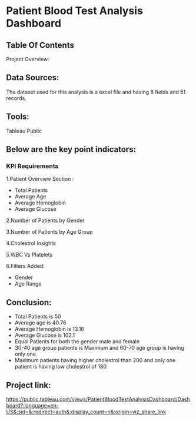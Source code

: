 # Patient Blood Test Analysis Dashboard

## Table Of Contents
Project Overview: 

## Data Sources:
The dataset used for this analysis is a excel file and having 8 fields and 51 records.

## Tools:
Tableau Public

## Below are the key point indicators:
### KPI Requirements
1.Patient Overview Section : 
- Total Patients
- Average Age
- Average Hemoglobin
- Average Glucose

2.Number of Patients by Gender

3.Number of Patients by Age Group

4.Cholestrol Insights

5.WBC Vs Platelets

6.Filters Added:
- Gender
- Age Range

## Conclusion:
- Total Patients is 50
- Average age is 40.76
- Average Hemoglobin is 13.16
- Average Glucose is 102.1
- Equal Patients for both the gender male and female
- 30-40 age group patients is Maximum and 60-70 age group is having only one
- Maximum patients having higher cholestrol than 200 and only one patient is having low cholestrol of 180

## Project link:
https://public.tableau.com/views/PatientBloodTestAnalysisDashboard/Dashboard?:language=en-US&:sid=&:redirect=auth&:display_count=n&:origin=viz_share_link
